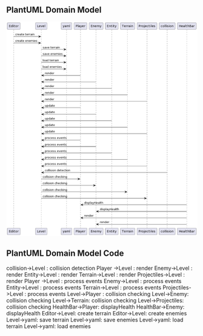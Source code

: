 ## PlantUML Domain Model
![PlantUML_Model](./domain_model.png)

## PlantUML Domain Model Code
collision->Level : collision detection
Player ->Level : render
Enemy->Level : render
Entity->Level : render
Terrain->Level : render
Projectiles->Level : render
Player ->Level : process events
Enemy->Level : process events
Entity->Level : process events
Terrain->Level : process events
Projectiles->Level : process events
Level->Player : collision checking
Level->Enemy: collision checking
Level->Terrain: collision checking
Level->Projectiles: collision checking
HealthBar->Player: displayHealth
HealthBar->Enemy: displayHealth
Editor->Level: create terrain
Editor->Level: create enemies
Level->yaml: save terrain
Level->yaml: save enemies
Level->yaml: load terrain
Level->yaml: load enemies
